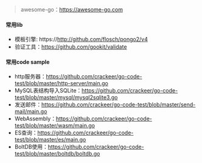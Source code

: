 
> awesome-go：https://awesome-go.com

#### 常用lib

- 模板引擎: https://http://github.com/flosch/pongo2/v4
- 验证工具：https://github.com/gookit/validate

#### 常用code sample

- http服务器：https://github.com/crackeer/go-code-test/blob/master/http-server/main.go
- MySQL表结构导入SQLite：https://github.com/crackeer/go-code-test/blob/master/mysql/mysql2sqlite3.go
- 发送邮件：https://github.com/crackeer/go-code-test/blob/master/send-mail/main.go
- WebAssembly：https://github.com/crackeer/go-code-test/blob/master/wasm/main.go
- ES查询：https://github.com/crackeer/go-code-test/blob/master/es/main.go
- BoltDB使用：https://github.com/crackeer/go-code-test/blob/master/boltdb/boltdb.go



